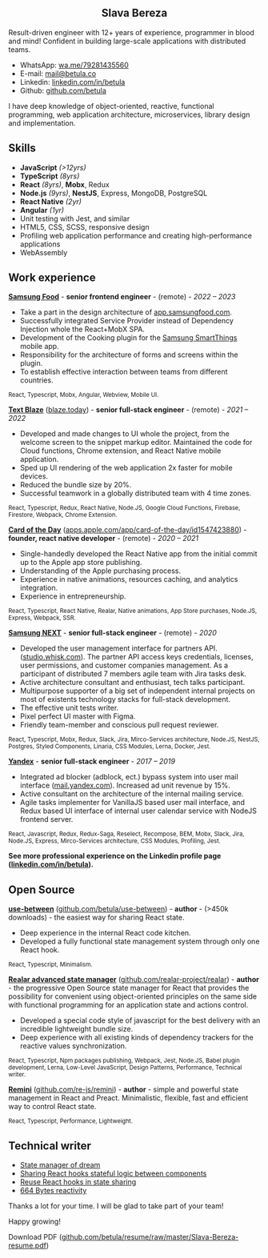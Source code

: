 <div align="center">

## Slava Bereza

</div>

Result-driven engineer with 12+ years of experience, programmer in blood and mind! Confident in building large-scale applications with distributed teams.

+ WhatsApp: [wa.me/79281435560](https://wa.me/79281435560)
+ E-mail: [mail@betula.co](mailto:mail@betula.co)
+ Linkedin: [linkedin.com/in/betula](https://linkedin.com/in/betula)
+ Github: [github.com/betula](https://github.com/betula)

I have deep knowledge of object-oriented, reactive, functional programming, web application architecture, microservices, library design and implementation.


## Skills

- **JavaScript** _(>12yrs)_
- **TypeScript** _(8yrs)_
- **React** _(8yrs)_, **Mobx**, Redux
- **Node.js** _(9yrs)_, **NestJS**, Express, MongoDB, PostgreSQL
- **React Native** _(2yr)_
- **Angular** _(1yr)_
- Unit testing with Jest, and similar
- HTML5, CSS, SCSS, responsive design
- Profiling web application performance and creating high-performance applications
- WebAssembly


## Work experience

**[Samsung Food](https://samsungfood.com/)** - **senior frontend engineer** - (remote) - _2022 – 2023_

- Take a part in the design architecture of [app.samsungfood.com](https://app.samsungfood.com/).
- Successfully integrated Service Provider instead of Dependency Injection whole the React+MobX SPA.
- Development of the Cooking plugin for the [Samsung SmartThings](https://play.google.com/store/apps/details?id=com.samsung.android.oneconnect&hl=en_US) mobile app.
- Responsibility for the architecture of forms and screens within the plugin.
- To establish effective interaction between teams from different countries.

<sup>React, Typescript, Mobx, Angular, Webview, Mobile UI.</sup>

**[Text Blaze](https://blaze.today)** ([blaze.today](https://blaze.today)) - **senior full-stack engineer** - (remote) - _2021 – 2022_

- Developed and made changes to UI whole the project, from the welcome screen to the snippet markup editor. Maintained the code for Cloud functions, Chrome extension, and React Native mobile application.
- Sped up UI rendering of the web application 2x faster for mobile devices.
- Reduced the bundle size by 20%.
- Successful teamwork in a globally distributed team with 4 time zones.

<sup>React, Typescript, Redux, React Native, Node.JS, Google Cloud Functions, Firebase, Firestore, Webpack, Chrome Extension.</sup>

**[Card of the Day](http://apps.apple.com/app/card-of-the-day/id1547423880)** ([apps.apple.com/app/card-of-the-day/id1547423880](http://apps.apple.com/app/card-of-the-day/id1547423880)) - **founder, react native developer** - (remote) - _2020 – 2021_

- Single-handedly developed the React Native app from the initial commit up to the Apple app store publishing.
- Understanding of the Apple purchasing process.
- Experience in native animations, resources caching, and analytics integration.
- Experience in entrepreneurship.

<sup>React, Typescript, React Native, Realar, Native animations, App Store purchases, Node.JS, Express, Webpack, SSR.</sup>

**[Samsung NEXT](https://www.samsungnext.com/)** - **senior full-stack engineer** - (remote) - _2020_

- Developed the user management interface for partners API. ([studio.whisk.com](https://studio.whisk.com)). The partner API access keys credentials, licenses, user permissions, and customer companies management. As a participant of distributed 7 members agile team with Jira tasks desk.
- Active architecture consultant and enthusiast, tech talks participant.
- Multipurpose supporter of a big set of independent internal projects on most of existents technology stacks for full-stack development.
- The effective unit tests writer.
- Pixel perfect UI master with Figma.
- Friendly team-member and conscious pull request reviewer.

<sup>React, Typescript, Mobx, Redux, Slack, Jira, Mirco-Services architecture, Node.JS, NestJS, Postgres, Styled Components, Linaria, CSS Modules, Lerna, Docker, Jest.</sup>

**[Yandex](https://yandex.com/)** - **senior full-stack engineer** - _2017 – 2019_

- Integrated ad blocker (adblock, ect.)  bypass system into user mail interface ([mail.yandex.com](https://mail.yandex.com/)). Increased ad unit revenue by 15%.
- Active consultant on the architecture of the internal mailing service.
- Agile tasks implementer for VanillaJS based user mail interface, and Redux based UI interface of internal user calendar service with NodeJS frontend server.

<sup>React, Javascript, Redux, Redux-Saga, Reselect, Recompose, BEM, Mobx, Slack, Jira, Node.JS, Express, Mirco-Services architecture, CSS Modules, Profiling, Jest.</sup>

**See more professional experience on the Linkedin profile page ([linkedin.com/in/betula](http://linkedin.com/in/betula)).**


## Open Source

**[use-between](https://github.com/betula/use-between)** ([github.com/betula/use-between](https://github.com/betula/use-between)) - **author** - (>450k downloads) - the easiest way for sharing React state.

- Deep experience in the internal React code kitchen.
- Developed a fully functional state management system through only one React hook.

<sup>React, Typescript, Minimalism.</sup>

**[Realar advanced state manager](https://github.com/realar-project/realar)** ([github.com/realar-project/realar](https://github.com/realar-project/realar)) - **author** - the progressive Open Source state manager for React that provides the possibility for convenient using object-oriented principles on the same side with functional programming for an application state and actions control.

- Developed a special code style of javascript for the best delivery with an incredible lightweight bundle size.
- Deep experience with all existing kinds of dependency trackers for the reactive values synchronization.

<sup>React, Typescript, Npm packages publishing, Webpack, Jest, Node.JS, Babel plugin development, Lerna, Low-Level JavaScript, Design Patterns, Performance, Technical writer.</sup>

**[Remini](https://github.com/re-js/remini)** ([github.com/re-js/remini](https://www.github.com/re-js/remini)) - **author** - simple and powerful state management in React and Preact. Minimalistic, flexible, fast and efficient way to control React state.

<sup>React, Typescript, Performance, Lightweight.</sup>

## Technical writer

+ [State manager of dream](https://dev.to/betula/state-manager-of-dream-98i)
+ [Sharing React hooks stateful logic between components](https://dev.to/betula/sharing-react-hooks-stateful-logic-between-components-1g3o)
+ [Reuse React hooks in state sharing](https://dev.to/betula/reuse-react-hooks-in-state-sharing-1ell)
+ [664 Bytes reactivity](https://dev.to/betula/reactive-box-1hm5)

Thanks a lot for your time. I will be glad to take part of your team!

Happy growing!

Download PDF ([github.com/betula/resume/raw/master/Slava-Bereza-resume.pdf](https://github.com/betula/resume/raw/master/Slava-Bereza-resume.pdf))
